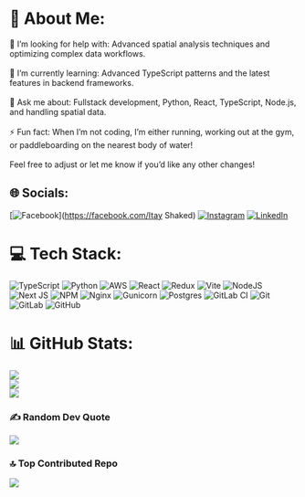 # 💫 About Me:
🤝 I’m looking for help with: Advanced spatial analysis techniques and optimizing complex data workflows.<br><br>🌱 I’m currently learning: Advanced TypeScript patterns and the latest features in backend frameworks.<br><br>💬 Ask me about: Fullstack development, Python, React, TypeScript, Node.js, and handling spatial data.<br><br>⚡ Fun fact: When I’m not coding, I’m either running, working out at the gym, or paddleboarding on the nearest body of water!<br><br>Feel free to adjust or let me know if you’d like any other changes!


## 🌐 Socials:
[![Facebook](https://img.shields.io/badge/Facebook-%231877F2.svg?logo=Facebook&logoColor=white)](https://facebook.com/Itay Shaked) [![Instagram](https://img.shields.io/badge/Instagram-%23E4405F.svg?logo=Instagram&logoColor=white)](https://instagram.com/itayshaked) [![LinkedIn](https://img.shields.io/badge/LinkedIn-%230077B5.svg?logo=linkedin&logoColor=white)](https://linkedin.com/in/itayshaked) 

# 💻 Tech Stack:
![TypeScript](https://img.shields.io/badge/typescript-%23007ACC.svg?style=for-the-badge&logo=typescript&logoColor=white) ![Python](https://img.shields.io/badge/python-3670A0?style=for-the-badge&logo=python&logoColor=ffdd54) ![AWS](https://img.shields.io/badge/AWS-%23FF9900.svg?style=for-the-badge&logo=amazon-aws&logoColor=white) ![React](https://img.shields.io/badge/react-%2320232a.svg?style=for-the-badge&logo=react&logoColor=%2361DAFB) ![Redux](https://img.shields.io/badge/redux-%23593d88.svg?style=for-the-badge&logo=redux&logoColor=white) ![Vite](https://img.shields.io/badge/vite-%23646CFF.svg?style=for-the-badge&logo=vite&logoColor=white) ![NodeJS](https://img.shields.io/badge/node.js-6DA55F?style=for-the-badge&logo=node.js&logoColor=white) ![Next JS](https://img.shields.io/badge/Next-black?style=for-the-badge&logo=next.js&logoColor=white) ![NPM](https://img.shields.io/badge/NPM-%23CB3837.svg?style=for-the-badge&logo=npm&logoColor=white) ![Nginx](https://img.shields.io/badge/nginx-%23009639.svg?style=for-the-badge&logo=nginx&logoColor=white) ![Gunicorn](https://img.shields.io/badge/gunicorn-%298729.svg?style=for-the-badge&logo=gunicorn&logoColor=white) ![Postgres](https://img.shields.io/badge/postgres-%23316192.svg?style=for-the-badge&logo=postgresql&logoColor=white) ![GitLab CI](https://img.shields.io/badge/gitlab%20CI-%23181717.svg?style=for-the-badge&logo=gitlab&logoColor=white) ![Git](https://img.shields.io/badge/git-%23F05033.svg?style=for-the-badge&logo=git&logoColor=white) ![GitLab](https://img.shields.io/badge/gitlab-%23181717.svg?style=for-the-badge&logo=gitlab&logoColor=white) ![GitHub](https://img.shields.io/badge/github-%23121011.svg?style=for-the-badge&logo=github&logoColor=white)
# 📊 GitHub Stats:
![](https://github-readme-stats.vercel.app/api?username=itayshaked&theme=dark&hide_border=true&include_all_commits=false&count_private=false)<br/>
![](https://github-readme-streak-stats.herokuapp.com/?user=itayshaked&theme=dark&hide_border=true)<br/>
![](https://github-readme-stats.vercel.app/api/top-langs/?username=itayshaked&theme=dark&hide_border=true&include_all_commits=false&count_private=false&layout=compact)

### ✍️ Random Dev Quote
![](https://quotes-github-readme.vercel.app/api?type=horizontal&theme=radical)

### 🔝 Top Contributed Repo
![](https://github-contributor-stats.vercel.app/api?username=itayshaked&limit=5&theme=dark&combine_all_yearly_contributions=true)

<!-- Proudly created with GPRM ( https://gprm.itsvg.in ) -->
